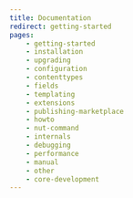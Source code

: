 ```yaml
---
title: Documentation
redirect: getting-started
pages:
    - getting-started
    - installation
    - upgrading
    - configuration
    - contenttypes
    - fields
    - templating
    - extensions
    - publishing-marketplace
    - howto
    - nut-command
    - internals
    - debugging
    - performance
    - manual
    - other
    - core-development
---
```

